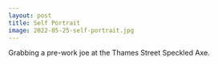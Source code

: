 ```yaml
---
layout: post
title: Self Portrait
image: 2022-05-25-self-portrait.jpg
---
```


Grabbing a pre-work joe at the Thames Street Speckled Axe. 

